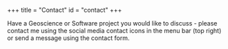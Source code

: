 +++
title = "Contact"
id = "contact"
+++

Have a Geoscience or Software project you would like to discuss - please contact me using the social media contact
icons in the menu bar (top right) or send a message using the contact form. 

